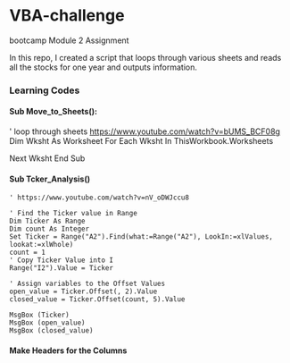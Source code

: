 # VBA-challenge
bootcamp Module 2 Assignment

In this repo, I created a script that loops through various sheets and reads all the stocks for one year and outputs information.

### Learning Codes

#### Sub Move_to_Sheets():
' loop through sheets https://www.youtube.com/watch?v=bUMS_BCF08g
Dim Wksht As Worksheet
For Each Wksht In ThisWorkbook.Worksheets
    
Next Wksht
End Sub

#### Sub Tcker_Analysis()
    ' https://www.youtube.com/watch?v=nV_oDWJccu8
    
    ' Find the Ticker value in Range
    Dim Ticker As Range
    Dim count As Integer
    Set Ticker = Range("A2").Find(what:=Range("A2"), LookIn:=xlValues, lookat:=xlWhole)
    count = 1
    ' Copy Ticker Value into I
    Range("I2").Value = Ticker
    
    ' Assign variables to the Offset Values
    open_value = Ticker.Offset(, 2).Value
    closed_value = Ticker.Offset(count, 5).Value
    
    MsgBox (Ticker)
    MsgBox (open_value)
    MsgBox (closed_value)
    

#### Make Headers for the Columns

    
    
    
    


